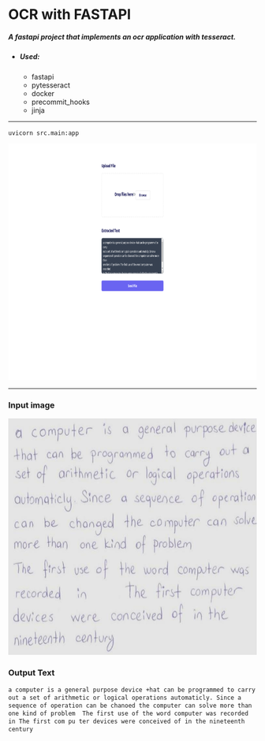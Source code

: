 # OCR with FASTAPI

##### A fastapi project that implements an ocr application with tesseract.

* ##### Used:
    * fastapi
    * pytesseract
    * docker
    * precommit_hooks
    * jinja

***

```python
uvicorn src.main:app
```
<img src="src/images/display/img.png" alt="drawing" width="1080" height="480"/>

***

### Input image
<img src="src/images/ocr/Handwriting-test-dataset-for-OCR-operation.jpg" alt="drawing" width="1080" height="480"/>


### Output Text
```text
a computer is a general purpose device +hat can be programmed to carry
out a set of arithmetic or logical operations automaticly. Since a
sequence of operation can be chanoed the computer can solve more than
one kind of problem  The first use of the word computer was recorded
in The first com pu ter devices were conceived of in the nineteenth
century
```